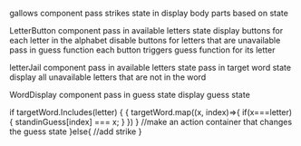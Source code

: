 gallows component
  pass strikes state in
  display body parts based on state

LetterButton component
  pass in available letters state
  display buttons for each letter in the alphabet
  disable buttons for letters that are unavailable
  pass in guess function
  each button triggers guess function for its letter

letterJail component
  pass in available letters state
  pass in target word state
  display all unavailable letters that are not in the word

WordDisplay component
  pass in guess state
  display guess state




if targetWord.Includes(letter)
{
  {
    targetWord.map((x, index)=>{
      if(x===letter){
        standinGuess[index] === x;
      }
    })
  }
  //make an action container that changes the guess state
}else{
  //add strike
}